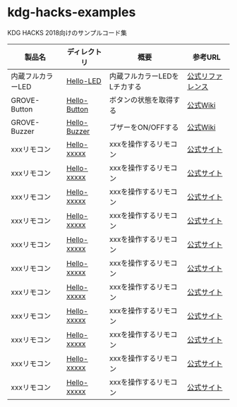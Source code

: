 # kdg-hacks-examples
KDG HACKS 2018向けのサンプルコード集

|製品名|ディレクトリ|概要|参考URL|
|---------|------------|-------|----|
| 内蔵フルカラーLED | [Hello-LED](Hello-LED) |内蔵フルカラーLEDをLチカする|[公式リファレンス](https://github.com/SeeedJP/Wiki/blob/master/Wio_cell_lib_for_Arduino/reference-ja.md#ledsetrgb)|
| GROVE-Button| [Hello-Button](Hello-Button) |ボタンの状態を取得する|[公式Wiki](http://wiki.seeedstudio.com/Grove-Button/)|
| GROVE-Buzzer| [Hello-Buzzer](Hello-Buzzer) |ブザーをON/OFFする|[公式Wiki](http://wiki.seeedstudio.com/Grove-Buzzer/)|
| xxxリモコン| [Hello-xxxxx](xxxx) |xxxを操作するリモコン|[公式サイト](site)|
| xxxリモコン| [Hello-xxxxx](xxxx) |xxxを操作するリモコン|[公式サイト](site)|
| xxxリモコン| [Hello-xxxxx](xxxx) |xxxを操作するリモコン|[公式サイト](site)|
| xxxリモコン| [Hello-xxxxx](xxxx) |xxxを操作するリモコン|[公式サイト](site)|
| xxxリモコン| [Hello-xxxxx](xxxx) |xxxを操作するリモコン|[公式サイト](site)|
| xxxリモコン| [Hello-xxxxx](xxxx) |xxxを操作するリモコン|[公式サイト](site)|
| xxxリモコン| [Hello-xxxxx](xxxx) |xxxを操作するリモコン|[公式サイト](site)|
| xxxリモコン| [Hello-xxxxx](xxxx) |xxxを操作するリモコン|[公式サイト](site)|
| xxxリモコン| [Hello-xxxxx](xxxx) |xxxを操作するリモコン|[公式サイト](site)|
| xxxリモコン| [Hello-xxxxx](xxxx) |xxxを操作するリモコン|[公式サイト](site)|
| xxxリモコン| [Hello-xxxxx](xxxx) |xxxを操作するリモコン|[公式サイト](site)|
